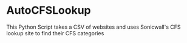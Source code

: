 # AutoCFSLookup
This Python Script takes a CSV of websites and uses Sonicwall's CFS lookup site to find their CFS categories
